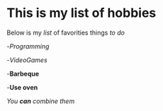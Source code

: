 # This is my list of hobbies

Below is my _list_ of favorities things *to do*

-*Programming*

-_VideoGames_

-**Barbeque**

-__Use oven__

_You **can** combine them_
